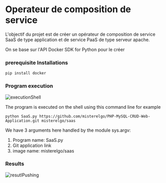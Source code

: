 # Operateur de composition de service
L'objectif du projet est de créer un opérateur de composition de service SaaS 
de type application et de service PaaS de type serveur apache.

On se base sur l'API Docker SDK for Python pour le créer


### prerequisite Installations
```
pip install docker

```

### Program execution

![executionShell](https://user-images.githubusercontent.com/56063183/112076071-fdc85380-8b79-11eb-98a0-add0619ae683.PNG)

The program is executed on the shell using this command line for example
```
python SaaS.py https://github.com/misterelgo/PHP-MySQL-CRUD-Web-Application.git misterelgo/saas

```
We have 3 arguments here handled by the module sys.argv: 
1. Program name: SaaS.py
2. Git application link
3. image name: misterelgo/saas

### Results
![resutlPushing](https://user-images.githubusercontent.com/56063183/112076045-ee490a80-8b79-11eb-9b9e-9b9394bb2f3c.PNG)
